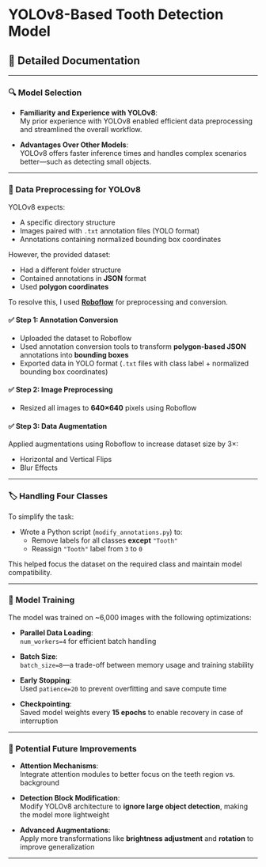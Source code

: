 
# YOLOv8-Based Tooth Detection Model

## 📄 Detailed Documentation

---

### 🔍 Model Selection

- **Familiarity and Experience with YOLOv8**:  
  My prior experience with YOLOv8 enabled efficient data preprocessing and streamlined the overall workflow.

- **Advantages Over Other Models**:  
  YOLOv8 offers faster inference times and handles complex scenarios better—such as detecting small objects.

---

### 🧹 Data Preprocessing for YOLOv8

YOLOv8 expects:

- A specific directory structure
- Images paired with `.txt` annotation files (YOLO format)
- Annotations containing normalized bounding box coordinates

However, the provided dataset:

- Had a different folder structure
- Contained annotations in **JSON** format
- Used **polygon coordinates**

To resolve this, I used **[Roboflow](https://roboflow.com/)** for preprocessing and conversion.

#### ✅ Step 1: Annotation Conversion

- Uploaded the dataset to Roboflow
- Used annotation conversion tools to transform **polygon-based JSON** annotations into **bounding boxes**
- Exported data in YOLO format (`.txt` files with class label + normalized bounding box coordinates)

#### ✅ Step 2: Image Preprocessing

- Resized all images to **640×640** pixels using Roboflow

#### ✅ Step 3: Data Augmentation

Applied augmentations using Roboflow to increase dataset size by 3×:
- Horizontal and Vertical Flips
- Blur Effects

---

### 🏷️ Handling Four Classes

To simplify the task:
- Wrote a Python script (`modify_annotations.py`) to:
  - Remove labels for all classes **except** `"Tooth"`
  - Reassign `"Tooth"` label from `3` to `0`

This helped focus the dataset on the required class and maintain model compatibility.

---

### 🧠 Model Training

The model was trained on ~6,000 images with the following optimizations:

- **Parallel Data Loading**:  
  `num_workers=4` for efficient batch handling

- **Batch Size**:  
  `batch_size=8`—a trade-off between memory usage and training stability

- **Early Stopping**:  
  Used `patience=20` to prevent overfitting and save compute time

- **Checkpointing**:  
  Saved model weights every **15 epochs** to enable recovery in case of interruption

---

### 🚀 Potential Future Improvements

- **Attention Mechanisms**:  
  Integrate attention modules to better focus on the teeth region vs. background

- **Detection Block Modification**:  
  Modify YOLOv8 architecture to **ignore large object detection**, making the model more lightweight

- **Advanced Augmentations**:  
  Apply more transformations like **brightness adjustment** and **rotation** to improve generalization

---



